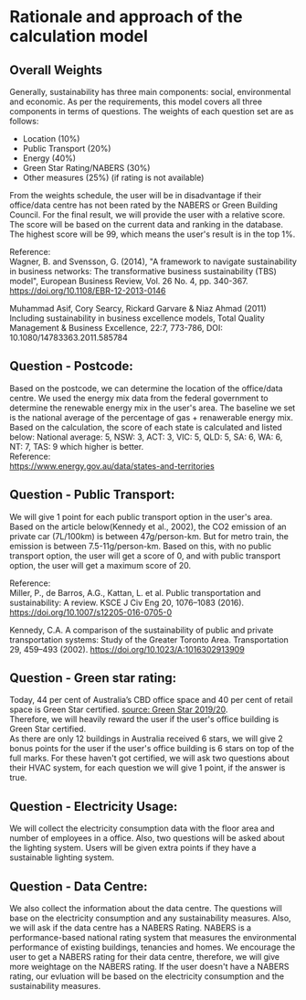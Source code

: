 # Rationale and approach of the calculation model

## Overall Weights   
Generally, sustainability has three main components:
social, environmental and economic. As per the requirements, this model covers all three components in terms of questions. The weights of each question set are as follows:   
 -  Location (10%)
 -  Public Transport (20%)
 -  Energy (40%)
 -  Green Star Rating/NABERS (30%)
 -  Other measures (25%) (if rating is not available)   

From the weights schedule, the user will be in disadvantage if their office/data centre has not been rated by the NABERS or Green Building Council. For the final result, we will provide the user with a relative score. The score will be based on the current data and ranking in the database. The highest score will be 99, which means the user's result is in the top 1%.  

Reference:   
Wagner, B. and Svensson, G. (2014), "A framework to navigate sustainability in business networks: The transformative business sustainability (TBS) model", European Business Review, Vol. 26 No. 4, pp. 340-367. https://doi.org/10.1108/EBR-12-2013-0146   

Muhammad Asif, Cory Searcy, Rickard Garvare & Niaz Ahmad (2011) Including sustainability in business excellence models, Total Quality Management & Business Excellence, 22:7, 773-786, DOI: 10.1080/14783363.2011.585784

## Question - Postcode:   
Based on the postcode, we can determine the location of the office/data centre.
We used the energy mix data from the federal government to determine the renewable energy mix in the user's area.
The baseline we set is the national average of the percentage of gas + renawerable energy mix.
Based on the calculation, the score of each state is calculated and listed below:
National average: 5, NSW: 3, ACT: 3, VIC: 5, QLD: 5, SA: 6, WA: 6, NT: 7, TAS: 9 which higher is better.   
Reference:   
https://www.energy.gov.au/data/states-and-territories

## Question - Public Transport:
We will give 1 point for each public transport option in the user's area. Based on the article below(Kennedy et al., 2002), the CO2 emission of an private car (7L/100km) is between 47g/person-km. But for metro train, the emission is between 7.5-11g/person-km. Based on this, with no public transport option, the user will get a score of 0, and with public transport option, the user will get a maximum score of 20. 

Reference:    
Miller, P., de Barros, A.G., Kattan, L. et al. Public transportation and sustainability: A review. KSCE J Civ Eng 20, 1076–1083 (2016). https://doi.org/10.1007/s12205-016-0705-0   

Kennedy, C.A. A comparison of the sustainability of public and private transportation systems: Study of the Greater Toronto Area. Transportation 29, 459–493 (2002). https://doi.org/10.1023/A:1016302913909   

## Question - Green star rating:   
Today, 44 per cent of Australia’s CBD office space and 40 per cent of retail space is Green Star certified. [source: Green Star 2019/20](https://gbca-web.s3.amazonaws.com/media/documents/green-star-in-focus-2020-final-spreads-sml.pdf).    
Therefore, we will heavily reward the user if the user's office building is Green Star certified.   
As there are only 12 buildings in Australia received 6 stars, we will give 2 bonus points for the user if the user's office building is 6 stars on top of the full marks. For these haven't got certified, we will ask two questions about their HVAC system, for each question we will give 1 point, if the answer is true. 

## Question - Electricity Usage:
We will collect the electricity consumption data with the floor area and number of employees in a office. Also, two questions will be asked about the lighting system. Users will be given extra points if they have a sustainable lighting system.

## Question - Data Centre:
We also collect the information about the data centre. 
The questions will base on the electricity consumption and any sustainability measures. Also, we will ask if the data centre has a NABERS Rating. NABERS is a performance-based national rating system that measures the environmental performance of existing buildings, tenancies and homes. We encourage the user to get a NABERS rating for their data centre, therefore, we will give more weightage on the NABERS rating.
If the user doesn't have a NABERS rating, our evluation will be based on the electricity consumption and the sustainability measures. 



